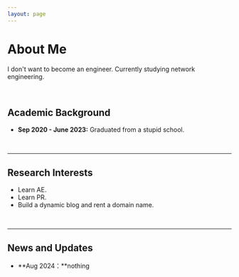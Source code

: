 ```yaml
---
layout: page
---
```


# About Me

I don't want to become an engineer.
Currently studying network engineering.

<br>

## Academic Background
- **Sep 2020 - June 2023:** Graduated from a stupid school.

<br>

---

## Research Interests

- Learn AE.
- Learn PR.
- Build a dynamic blog and rent a domain name.


<br>

---

## News and Updates
- **Aug 2024：**nothing